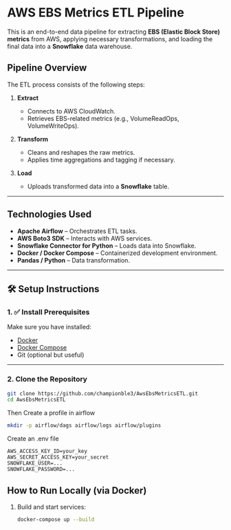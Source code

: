 # AWS EBS Metrics ETL Pipeline

This is an end-to-end data pipeline for extracting **EBS (Elastic Block Store) metrics** from AWS, applying necessary transformations, and loading the final data into a **Snowflake** data warehouse.

## Pipeline Overview

The ETL process consists of the following steps:

1. **Extract**  
   - Connects to AWS CloudWatch.
   - Retrieves EBS-related metrics (e.g., VolumeReadOps, VolumeWriteOps).

2. **Transform**  
   - Cleans and reshapes the raw metrics.
   - Applies time aggregations and tagging if necessary.

3. **Load**  
   - Uploads transformed data into a **Snowflake** table.

---

## Technologies Used

- **Apache Airflow** – Orchestrates ETL tasks.
- **AWS Boto3 SDK** – Interacts with AWS services.
- **Snowflake Connector for Python** – Loads data into Snowflake.
- **Docker / Docker Compose** – Containerized development environment.
- **Pandas / Python** – Data transformation.

---

## 🛠️ Setup Instructions

### 1. ✅ Install Prerequisites

Make sure you have installed:

- [Docker](https://docs.docker.com/get-docker/)
- [Docker Compose](https://docs.docker.com/compose/)
- Git (optional but useful)

---

### 2. Clone the Repository

```bash
git clone https://github.com/championble3/AwsEbsMetricsETL.git
cd AwsEbsMetricsETL
```

Then Create a profile in airflow 
```bash
mkdir -p airflow/dags airflow/logs airflow/plugins
```
Create an .env file
```dote
AWS_ACCESS_KEY_ID=your_key
AWS_SECRET_ACCESS_KEY=your_secret
SNOWFLAKE_USER=...
SNOWFLAKE_PASSWORD=...
```


## How to Run Locally (via Docker)

1. Build and start services:

   ```bash
   docker-compose up --build




